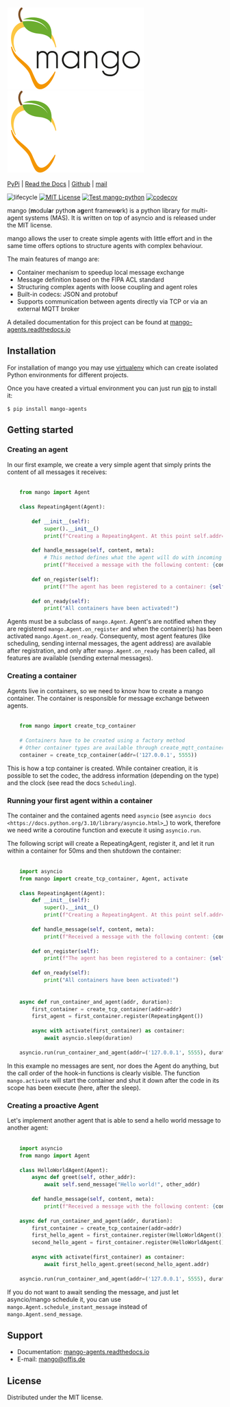 <p align="center">

![logo](docs/source/_static/Logo_mango_ohne_sub.svg#gh-light-mode-only)
![logo](docs/source/_static/Logo_mango_ohne_sub_white.svg#gh-dark-mode-only)

</p>

[PyPi](https://pypi.org/project/mango-agents/) | [Read the Docs](https://mango-agents.readthedocs.io)
| [Github](https://github.com/OFFIS-DAI/mango) | [mail](mailto:mango@offis.de)

![lifecycle](https://img.shields.io/badge/lifecycle-maturing-blue.svg)
[![MIT License](https://img.shields.io/badge/license-MIT-green.svg)](https://github.com/OFFIS-DAI/mango/blob/development/LICENSE)
[![Test mango-python](https://github.com/OFFIS-DAI/mango/actions/workflows/test-mango.yml/badge.svg)](https://github.com/OFFIS-DAI/mango/actions/workflows/test-mango.yml)
[![codecov](https://codecov.io/gh/OFFIS-DAI/mango/graph/badge.svg?token=6KVKBICGYG)](https://codecov.io/gh/OFFIS-DAI/mango)



mango (**m**odul**a**r pytho**n** a**g**ent framew**o**rk) is a python library for multi-agent systems (MAS).
It is written on top of asyncio and is released under the MIT license.

mango allows the user to create simple agents with little effort and in the same time offers options
to structure agents with complex behaviour.

The main features of mango are:
 - Container mechanism to speedup local message exchange
 - Message definition based on the FIPA ACL standard
 - Structuring complex agents with loose coupling and agent roles
 - Built-in codecs: JSON and protobuf
 - Supports communication between agents directly via TCP or via an external MQTT broker

A detailed documentation for this project can be found at [mango-agents.readthedocs.io](https://mango-agents.readthedocs.io)

## Installation

For installation of mango you may use
[virtualenv](https://virtualenv.pypa.io/en/latest/#) which can create isolated Python environments for different projects.

Once you have created a virtual environment you can just run [pip](https://pip.pypa.io/en/stable/) to install it:

    $ pip install mango-agents

## Getting started

### Creating an agent

In our first example, we create a very simple agent that simply prints the content of
all messages it receives:

```python

    from mango import Agent

    class RepeatingAgent(Agent):

        def __init__(self):
            super().__init__()
            print(f"Creating a RepeatingAgent. At this point self.addr={self.addr}")

        def handle_message(self, content, meta):
            # This method defines what the agent will do with incoming messages.
            print(f"Received a message with the following content: {content}!")

        def on_register(self):
            print(f"The agent has been registered to a container: {self.addr}!")

        def on_ready(self):
            print("All containers have been activated!")

```
Agents must be a subclass of `mango.Agent`. Agent's are notified when they are registered `mango.Agent.on_register`
and when the container(s) has been activated `mango.Agent.on_ready`. Consequenty, most agent features (like scheduling,
sending internal messages, the agent address) are available after registration, and only after `mango.Agent.on_ready` has
been called, all features are available (sending external messages).


### Creating a container


Agents live in containers, so we need to know how to create a mango container.
The container is responsible for message exchange between agents.

```python

    from mango import create_tcp_container

    # Containers have to be created using a factory method
    # Other container types are available through create_mqtt_container and create_ec_container
    container = create_tcp_container(addr=('127.0.0.1', 5555))
```


This is how a tcp container is created. While container creation, it is possible to set the codec, the address information (depending on the type) and the clock (see read the docs `Scheduling`).

### Running your first agent within a container


The container and the contained agents need `asyncio` (see `asyncio docs <https://docs.python.org/3.10/library/asyncio.html>`_) to work, therefore we need write a coroutine
function and execute it using `asyncio.run`.

The following script will create a RepeatingAgent, register it, and let it run within a container for 50ms and then shutdown the container:


```python

    import asyncio
    from mango import create_tcp_container, Agent, activate

    class RepeatingAgent(Agent):
        def __init__(self):
            super().__init__()
            print(f"Creating a RepeatingAgent. At this point self.addr={self.addr}")

        def handle_message(self, content, meta):
            print(f"Received a message with the following content: {content}!")

        def on_register(self):
            print(f"The agent has been registered to a container: {self.addr}!")

        def on_ready(self):
            print("All containers have been activated!")


    async def run_container_and_agent(addr, duration):
        first_container = create_tcp_container(addr=addr)
        first_agent = first_container.register(RepeatingAgent())

        async with activate(first_container) as container:
            await asyncio.sleep(duration)

    asyncio.run(run_container_and_agent(addr=('127.0.0.1', 5555), duration=0.05))

```
In this example no messages are sent, nor does the Agent do anything, but the call order of the hook-in functions is clearly visible.
The function `mango.activate` will start the container and shut it down after the
code in its scope has been execute (here, after the sleep).

### Creating a proactive Agent

Let's implement another agent that is able to send a hello world message
to another agent:

```python

    import asyncio
    from mango import Agent

    class HelloWorldAgent(Agent):
        async def greet(self, other_addr):
            await self.send_message("Hello world!", other_addr)

        def handle_message(self, content, meta):
            print(f"Received a message with the following content: {content}")

    async def run_container_and_agent(addr, duration):
        first_container = create_tcp_container(addr=addr)
        first_hello_agent = first_container.register(HelloWorldAgent())
        second_hello_agent = first_container.register(HelloWorldAgent())

        async with activate(first_container) as container:
            await first_hello_agent.greet(second_hello_agent.addr)

    asyncio.run(run_container_and_agent(addr=('127.0.0.1', 5555), duration=0.05))

```

If you do not want to await sending the message, and just let asyncio/mango schedule it, you can use `mango.Agent.schedule_instant_message` instead of
`mango.Agent.send_message`.

## Support
- Documentation: [mango-agents.readthedocs.io](https://mango-agents.readthedocs.io)
- E-mail: [mango@offis.de](mailto:mango@offis.de)

## License

Distributed under the MIT license.
